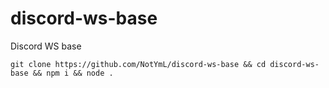 # discord-ws-base
Discord WS base

```
git clone https://github.com/NotYmL/discord-ws-base && cd discord-ws-base && npm i && node .
